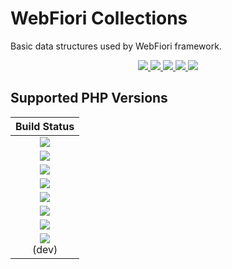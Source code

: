 # WebFiori Collections

Basic data structures used by WebFiori framework.

<p align="center">
  <a href="https://github.com/WebFiori/collections/actions">
    <img src="https://github.com/WebFiori/collections/workflows/Build%20PHP%208.1/badge.svg?branch=master">
  </a>
  <a href="https://codecov.io/gh/WebFiori/collections">
    <img src="https://codecov.io/gh/WebFiori/collections/branch/master/graph/badge.svg" />
  </a>
  <a href="https://sonarcloud.io/dashboard?id=WebFiori_collections">
      <img src="https://sonarcloud.io/api/project_badges/measure?project=WebFiori_collections&metric=alert_status" />
  </a>
  <a href="https://github.com/WebFiori/collections/releases">
      <img src="https://img.shields.io/github/release/WebFiori/collections.svg?label=latest" />
  </a>
  <a href="https://packagist.org/packages/webfiori/collections">
      <img src="https://img.shields.io/packagist/dt/webfiori/collections?color=light-green">
  </a>
</p>

## Supported PHP Versions
| Build Status |
|:-----------:|
|<a target="_blank" href="https://github.com/WebFiori/collections/actions/workflows/php70.yml"><img src="https://github.com/WebFiori/collections/workflows/Build%20PHP%207.0/badge.svg?branch=master"></a>|
|<a target="_blank" href="https://github.com/WebFiori/collections/actions/workflows/php71.yml"><img src="https://github.com/WebFiori/collections/workflows/Build%20PHP%207.1/badge.svg?branch=master"></a>|
|<a target="_blank" href="https://github.com/WebFiori/collections/actions/workflows/php72.yml"><img src="https://github.com/WebFiori/collections/workflows/Build%20PHP%207.2/badge.svg?branch=master"></a>|
|<a target="_blank" href="https://github.com/WebFiori/collections/actions/workflows/php73.yml"><img src="https://github.com/WebFiori/collections/workflows/Build%20PHP%207.3/badge.svg?branch=master"></a>|
|<a target="_blank" href="https://github.com/WebFiori/collections/actions/workflows/php74.yml"><img src="https://github.com/WebFiori/collections/workflows/Build%20PHP%207.4/badge.svg?branch=master"></a>|
|<a target="_blank" href="https://github.com/WebFiori/collections/actions/workflows/php80.yml"><img src="https://github.com/WebFiori/collections/workflows/Build%20PHP%208.0/badge.svg?branch=master"></a>|
|<a target="_blank" href="https://github.com/WebFiori/collections/actions/workflows/php81.yml"><img src="https://github.com/WebFiori/collections/workflows/Build%20PHP%208.1/badge.svg?branch=master"></a>|
|<a target="_blank" href="https://github.com/WebFiori/collections/actions/workflows/php82.yml"><img src="https://github.com/WebFiori/collections/workflows/Build%20PHP%208.2/badge.svg?branch=master"></a><br>(dev)|
